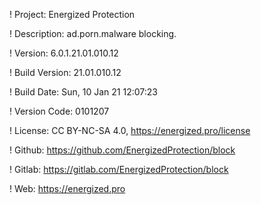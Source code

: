 ! Project: Energized Protection

! Description: ad.porn.malware blocking.

! Version: 6.0.1.21.01.010.12

! Build Version: 21.01.010.12

! Build Date: Sun, 10 Jan 21 12:07:23

! Version Code: 0101207

! License: CC BY-NC-SA 4.0, https://energized.pro/license

! Github: https://github.com/EnergizedProtection/block

! Gitlab: https://gitlab.com/EnergizedProtection/block


! Web: https://energized.pro
